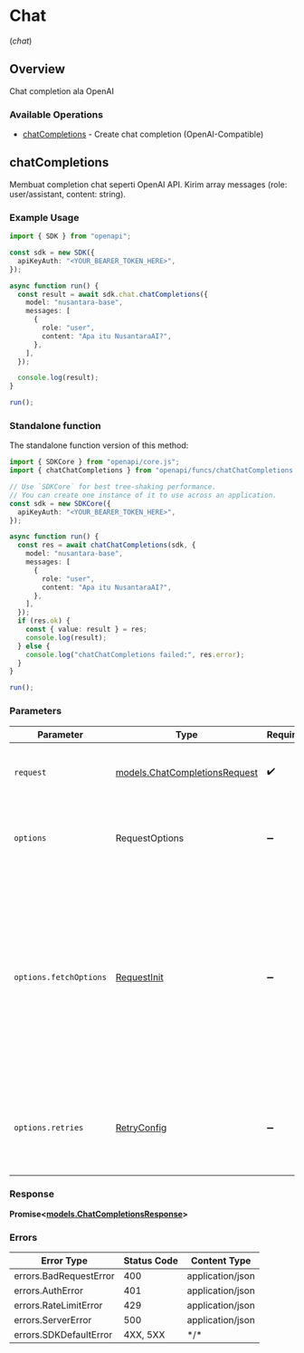 # Chat
(*chat*)

## Overview

Chat completion ala OpenAI

### Available Operations

* [chatCompletions](#chatcompletions) - Create chat completion (OpenAI-Compatible)

## chatCompletions

Membuat completion chat seperti OpenAI API. Kirim array messages (role: user/assistant, content: string).

### Example Usage

```typescript
import { SDK } from "openapi";

const sdk = new SDK({
  apiKeyAuth: "<YOUR_BEARER_TOKEN_HERE>",
});

async function run() {
  const result = await sdk.chat.chatCompletions({
    model: "nusantara-base",
    messages: [
      {
        role: "user",
        content: "Apa itu NusantaraAI?",
      },
    ],
  });

  console.log(result);
}

run();
```

### Standalone function

The standalone function version of this method:

```typescript
import { SDKCore } from "openapi/core.js";
import { chatChatCompletions } from "openapi/funcs/chatChatCompletions.js";

// Use `SDKCore` for best tree-shaking performance.
// You can create one instance of it to use across an application.
const sdk = new SDKCore({
  apiKeyAuth: "<YOUR_BEARER_TOKEN_HERE>",
});

async function run() {
  const res = await chatChatCompletions(sdk, {
    model: "nusantara-base",
    messages: [
      {
        role: "user",
        content: "Apa itu NusantaraAI?",
      },
    ],
  });
  if (res.ok) {
    const { value: result } = res;
    console.log(result);
  } else {
    console.log("chatChatCompletions failed:", res.error);
  }
}

run();
```

### Parameters

| Parameter                                                                                                                                                                      | Type                                                                                                                                                                           | Required                                                                                                                                                                       | Description                                                                                                                                                                    |
| ------------------------------------------------------------------------------------------------------------------------------------------------------------------------------ | ------------------------------------------------------------------------------------------------------------------------------------------------------------------------------ | ------------------------------------------------------------------------------------------------------------------------------------------------------------------------------ | ------------------------------------------------------------------------------------------------------------------------------------------------------------------------------ |
| `request`                                                                                                                                                                      | [models.ChatCompletionsRequest](../../models/chatcompletionsrequest.md)                                                                                                        | :heavy_check_mark:                                                                                                                                                             | The request object to use for the request.                                                                                                                                     |
| `options`                                                                                                                                                                      | RequestOptions                                                                                                                                                                 | :heavy_minus_sign:                                                                                                                                                             | Used to set various options for making HTTP requests.                                                                                                                          |
| `options.fetchOptions`                                                                                                                                                         | [RequestInit](https://developer.mozilla.org/en-US/docs/Web/API/Request/Request#options)                                                                                        | :heavy_minus_sign:                                                                                                                                                             | Options that are passed to the underlying HTTP request. This can be used to inject extra headers for examples. All `Request` options, except `method` and `body`, are allowed. |
| `options.retries`                                                                                                                                                              | [RetryConfig](../../lib/utils/retryconfig.md)                                                                                                                                  | :heavy_minus_sign:                                                                                                                                                             | Enables retrying HTTP requests under certain failure conditions.                                                                                                               |

### Response

**Promise\<[models.ChatCompletionsResponse](../../models/chatcompletionsresponse.md)\>**

### Errors

| Error Type             | Status Code            | Content Type           |
| ---------------------- | ---------------------- | ---------------------- |
| errors.BadRequestError | 400                    | application/json       |
| errors.AuthError       | 401                    | application/json       |
| errors.RateLimitError  | 429                    | application/json       |
| errors.ServerError     | 500                    | application/json       |
| errors.SDKDefaultError | 4XX, 5XX               | \*/\*                  |